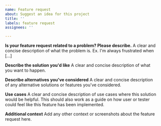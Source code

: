 ```yaml
---
name: Feature request
about: Suggest an idea for this project
title: ''
labels: feature request
assignees: ''

---
```


**Is your feature request related to a problem? Please describe.**
A clear and concise description of what the problem is. Ex. I'm always frustrated when [...]

**Describe the solution you'd like**
A clear and concise description of what you want to happen.

**Describe alternatives you've considered**
A clear and concise description of any alternative solutions or features you've considered.

**Use cases**
A clear and concise description of use cases where this solution would be helpful. This should also work as a guide on how user or tester could feel like this feature has been implemented.

**Additional context**
Add any other context or screenshots about the feature request here.
